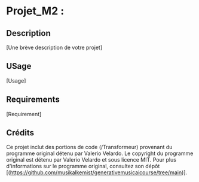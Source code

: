 # Projet_M2 : 

## Description
  [Une brève description de votre projet]
## USage
  [Usage]
## Requirements
  [Requirement]

## Crédits
Ce projet inclut des portions de code (/Transformeur) provenant du programme original détenu par Valerio Velardo. Le copyright du programme original est détenu par Valerio Velardo et sous licence MIT. Pour plus d'informations sur le programme original, consultez son dépôt [(https://github.com/musikalkemist/generativemusicaicourse/tree/main)].

